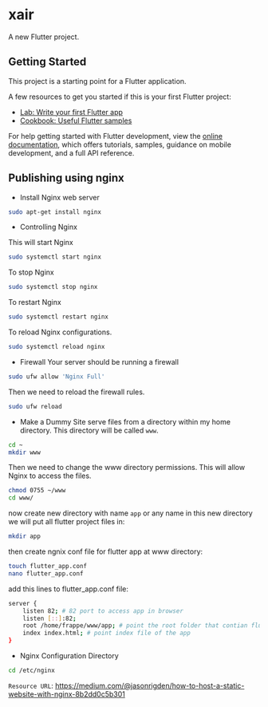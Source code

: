 # xair

A new Flutter project.

## Getting Started

This project is a starting point for a Flutter application.

A few resources to get you started if this is your first Flutter project:

- [Lab: Write your first Flutter app](https://docs.flutter.dev/get-started/codelab)
- [Cookbook: Useful Flutter samples](https://docs.flutter.dev/cookbook)

For help getting started with Flutter development, view the
[online documentation](https://docs.flutter.dev/), which offers tutorials,
samples, guidance on mobile development, and a full API reference.

## Publishing using nginx
- Install Nginx web server
```bash
sudo apt-get install nginx
```
- Controlling Nginx

This will start Nginx
```bash
sudo systemctl start nginx
```

To stop Nginx
```bash
sudo systemctl stop nginx
```

To restart Nginx
```bash
sudo systemctl restart nginx
```

To reload Nginx configurations.
```bash
sudo systemctl reload nginx
```
- Firewall
Your server should be running a firewall
```bash
sudo ufw allow 'Nginx Full'
```

Then we need to reload the firewall rules.
```bash
sudo ufw reload
```

- Make a Dummy Site
serve files from a directory within my home directory. This directory will be called `www`.
```bash
cd ~
mkdir www
```
Then we need to change the www directory permissions. This will allow Nginx to access the files.
```bash
chmod 0755 ~/www
cd www/
```
now create new directory with name `app` or any name in this new directory we will put all flutter project files in:
```bash
mkdir app
```
then create ngnix conf file for flutter app at www directory: 
```bash
touch flutter_app.conf
nano flutter_app.conf
```
add this lines to flutter_app.conf file:
```bash
server {
    listen 82; # 82 port to access app in browser
    listen [::]:82;
    root /home/frappe/www/app; # point the root folder that contian flutter app 
    index index.html; # point index file of the app
}
```

- Nginx Configuration Directory
```bash
cd /etc/nginx
```

`Resource URL`:
https://medium.com/@jasonrigden/how-to-host-a-static-website-with-nginx-8b2dd0c5b301
